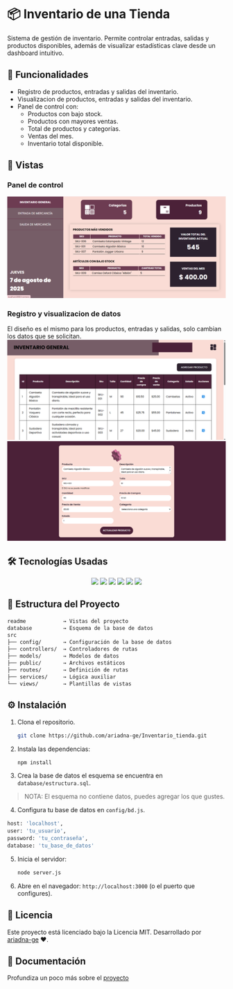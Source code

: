 # 📦 Inventario de una Tienda

Sistema de gestión de inventario. Permite controlar entradas, salidas y productos disponibles, además de visualizar estadísticas clave desde un dashboard intuitivo.

## 🚀 Funcionalidades

- Registro de productos, entradas y salidas del inventario.
- Visualizacion de productos, entradas y salidas del inventario.
- Panel de control con:
  - Productos con bajo stock.
  - Productos con mayores ventas.
  - Total de productos y categorías.
  - Ventas del mes.
  - Inventario total disponible.

## 📲 Vistas
### Panel de control
![Panel de control](readme\dashboard.png)
### Registro y visualizacion de datos
El diseño es el mismo para los productos, entradas y salidas, solo cambian los datos que se solicitan.
![Datos en tabla](readme\inventario.png)![Editar](readme\agregar.png)

## 🛠 Tecnologías Usadas

<div align="center">
  <img src="https://cdn.jsdelivr.net/gh/devicons/devicon/icons/javascript/javascript-original.svg" width="50"/>
  <img src="https://cdn.jsdelivr.net/gh/devicons/devicon/icons/nodejs/nodejs-original.svg" width="50"/>
  <img src="https://cdn.jsdelivr.net/gh/devicons/devicon/icons/express/express-original.svg" width="50"/>
  <img src="https://cdn.jsdelivr.net/gh/devicons/devicon/icons/mysql/mysql-original.svg" width="50"/>
  <img src="https://cdn.jsdelivr.net/gh/devicons/devicon/icons/html5/html5-original.svg" width="50"/>
  <img src="https://cdn.jsdelivr.net/gh/devicons/devicon/icons/css3/css3-original.svg" width="50"/>
</div>


## 📁 Estructura del Proyecto

```
readme            → Vistas del proyecto
database          → Esquema de la base de datos
src
├── config/       → Configuración de la base de datos  
├── controllers/  → Controladores de rutas  
├── models/       → Modelos de datos  
├── public/       → Archivos estáticos
├── routes/       → Definición de rutas  
├── services/     → Lógica auxiliar  
└── views/        → Plantillas de vistas 
```

## ⚙️ Instalación

1. Clona el repositorio.  
   ```bash
   git clone https://github.com/ariadna-ge/Inventario_tienda.git
   ```
2. Instala las dependencias:

   ```bash
   npm install
   ```

3. Crea la base de datos el esquema se encuentra en `database/estructura.sql`.
> NOTA: El esquema no contiene datos, puedes agregar los que gustes.

4. Configura tu base de datos en `config/bd.js`.  
```python
host: 'localhost',
user: 'tu_usuario',
password: 'tu_contraseña',
database: 'tu_base_de_datos'
```

5. Inicia el servidor:

   ```bash
   node server.js
   ```

6. Abre en el navegador: `http://localhost:3000` (o el puerto que configures).

## 📄 Licencia

Este proyecto está licenciado bajo la Licencia MIT. Desarrollado por [ariadna-ge](https://github.com/ariadna-ge) ❤️.

## 🔗 Documentación
Profundiza un poco más sobre el [proyecto](https://docs.google.com/document/d/1CJaKyRyIS3DQxD5CcstuhpmacZs00exr/edit?usp=sharing&ouid=102763565525337420102&rtpof=true&sd=true)